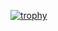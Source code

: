 [![trophy](https://github-profile-trophy.vercel.app/?username=gnevez)](https://github.com/ryo-ma/github-profile-trophy)
